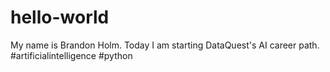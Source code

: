 # hello-world

My name is Brandon Holm.  Today I am starting DataQuest's AI career path. #artificialintelligence #python
